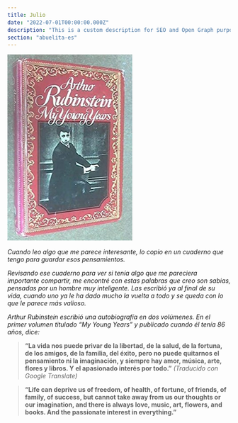 ```yaml
---
title: Julio
date: "2022-07-01T00:00:00.000Z"
description: "This is a custom description for SEO and Open Graph purposes, rather than the default generated excerpt. Simply add a description field to the frontmatter."
section: "abuelita-es"
---
```


![PostImg](../images/jul22.jpg)

*Cuando leo algo que me parece interesante, lo copio en un cuaderno que tengo para guardar esos pensamientos.*

*Revisando ese cuaderno para ver si tenía algo que me pareciera importante compartir, me encontré con estas palabras que creo son sabias, pensadas por un hombre muy inteligente. Las escribió ya al final de su vida, cuando uno ya le ha dado mucho la vuelta a todo y se queda con lo que le parece más valioso.*

*Arthur Rubinstein escribió una autobiografía en dos volúmenes. En el primer volumen titulado “My Young Years” y publicado cuando él tenía 86 años, dice:*

> **“La vida nos puede privar de la libertad, de la salud, de la fortuna, de los amigos, de la familia, del éxito, pero no puede quitarnos el pensamiento ni la imaginación, y siempre hay amor, música, arte, flores y libros. Y el apasionado interés por todo.”** *(Traducido con Google Translate)*
<!-- eslint-disable-next-line -->

> **“Life can deprive us of freedom, of health, of fortune, of friends, of family, of success, but cannot take away from us our thoughts or our imagination, and there is always love, music, art, flowers, and books. And the passionate interest in everything.”**
